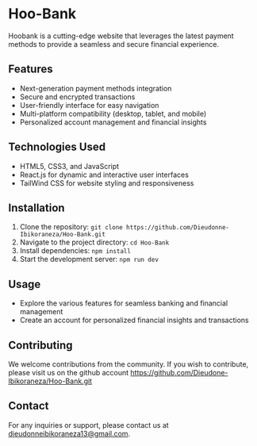 # Hoo-Bank

Hoobank is a cutting-edge website that leverages the latest payment methods to provide a seamless and secure financial experience.

## Features

- Next-generation payment methods integration
- Secure and encrypted transactions
- User-friendly interface for easy navigation
- Multi-platform compatibility (desktop, tablet, and mobile)
- Personalized account management and financial insights

## Technologies Used

- HTML5, CSS3, and JavaScript
- React.js for dynamic and interactive user interfaces
- TailWind CSS for website styling and responsiveness

## Installation

1. Clone the repository: `git clone https://github.com/Dieudonne-Ibikoraneza/Hoo-Bank.git`
2. Navigate to the project directory: `cd Hoo-Bank`
3. Install dependencies: `npm install`
4. Start the development server: `npm run dev`

## Usage

- Explore the various features for seamless banking and financial management
- Create an account for personalized financial insights and transactions

## Contributing

We welcome contributions from the community. If you wish to contribute, please visit us on the github account https://github.com/Dieudone-Ibikoraneza/Hoo-Bank.git


## Contact

For any inquiries or support, please contact us at dieudonneibikoraneza13@gmail.com.
